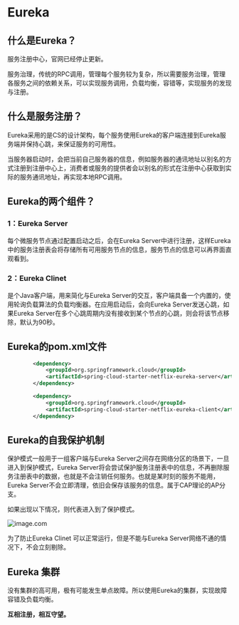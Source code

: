 # Eureka

## 什么是Eureka？

服务注册中心，官网已经停止更新。

服务治理，传统的RPC调用，管理每个服务较为复杂，所以需要服务治理，管理各服务之间的依赖关系，可以实现服务调用，负载均衡，容错等，实现服务的发现与注册。



## 什么是服务注册？

Eureka采用的是CS的设计架构，每个服务使用Eureka的客户端连接到Eureka服务端并保持心跳，来保证服务的可用性。

当服务器启动时，会把当前自己服务器的信息，例如服务器的通讯地址以别名的方式注册到注册中心上，消费者或服务的提供者会以别名的形式在注册中心获取到实际的服务通讯地址，再实现本地RPC调用。



## Eureka的两个组件？

### 1：Eureka Server

每个微服务节点通过配置启动之后，会在Eureka Server中进行注册，这样Eureka中的服务注册表会将存储所有可用服务节点的信息，服务节点的信息可以再界面直观看到。

### 2：Eureka Clinet

是个Java客户端，用来简化与Eureka Server的交互，客户端具备一个内置的，使用轮询负载算法的负载均衡器。在应用启动后，会向Eureka Server发送心跳，如果Eureka Server在多个心跳周期内没有接收到某个节点的心跳，则会将该节点移除，默认为90秒。



## Eureka的pom.xml文件

```xml
        <dependency>
            <groupId>org.springframework.cloud</groupId>
            <artifactId>spring-cloud-starter-netflix-eureka-server</artifactId>
        </dependency>

        <dependency>
            <groupId>org.springframework.cloud</groupId>
            <artifactId>spring-cloud-starter-netflix-eureka-client</artifactId>
        </dependency>
```



## Eureka的自我保护机制

保护模式一般用于一组客户端与Eureka Server之间存在网络分区的场景下，一旦进入到保护模式，Eureka Server将会尝试保护服务注册表中的信息，不再删除服务注册表中的数据，也就是不会注销任何服务。也就是某时刻的服务不能用，Eureka Server不会立即清理，依旧会保存该服务的信息。属于CAP理论的AP分支。

如果出现以下情况，则代表进入到了保护模式。

![image.com](https://image.xiaofsu.com/20200428000204.png)



为了防止Eureka Clinet 可以正常运行，但是不能与Eureka Server网络不通的情况下，不会立刻剔除。



## Eureka 集群

没有集群的高可用，极有可能发生单点故障。所以使用Eureka的集群，实现故障容错及负载均衡。

**互相注册，相互守望。**


